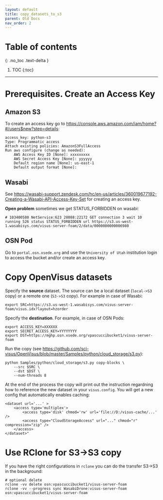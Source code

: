 ```yaml
---
layout: default
title: copy_datasets_to_s3
parent: Old Docs
nav_order: 2
---
```


# Table of contents
{: .no_toc .text-delta }

1. TOC
{:toc}

---

# Prerequisites. Create an Access Key


## Amazon S3


To create an access key go to https://console.aws.amazon.com/iam/home?#/users$new?step=details:

```
access_key: python-s3
Type: Programmatic access
Attach existing policies: AmazonS3FullAccess
Run aws configure (change as needed):
    AWS Access Key ID [None]: xxxxxxxxx
    AWS Secret Access Key [None]: yyyyyy
    Default region name [None]: us-east-1
    Default output format [None]:
```

## Wasabi

See https://wasabi-support.zendesk.com/hc/en-us/articles/360019677192-Creating-a-Wasabi-API-Access-Key-Set for creating an access key.

**Open problem** sometimes we get STATUS_FORBIDDEN  on wasabi:

```
# 103400580 NetService:623 28088:22172 GET connection 3 wait 10 running 526 status STATUS_FORBIDDEN url https://s3.us-west-1.wasabisys.com/visus-server-foam/2/data/0000000000006980
```

## OSN Pod

Go to `portal.osn.xsede.org` and use the `University of Utah` institution login to access the bucket and/or create an access key.


# Copy OpenVisus datasets

Specify the **source** dataset. The source can be a local dataset (`local->S3` copy) or a remote one (`S3->S3` copy). For example in case of Wasabi:


```
export SRC=https://s3.us-west-1.wasabisys.com/visus-server-foam/visus.idx?layout=hzorder
```

Specify the **destination**. For example, in case of OSN Pods:

```
export ACCESS_KEY=XXXXXX
export SECRET_ACCESS_KEY=YYYYYYYY
export DST=https://mghp.osn.xsede.org/vpascuccibucket1/visus-server-foam
```

Run the copy (see https://github.com/sci-visus/OpenVisus/blob/master/Samples/python/cloud_storage/s3.py):

```
python Samples/python/cloud_storage/s3.py copy-blocks \
    --src $SRC \
    --dst $DST \
    --num-threads 8
```

At the end of the process the copy will print out the instruction regardning how to reference the new dataset in your `visus.config`.  You will get a new config that automatically enables caching:

```
<dataset url='...' >
	<access type='multiplex'>
		<access type='disk' chmod='rw' url='file://D:/visus-cache/...' />
		<access type="CloudStorageAccess" url="..." chmod="r" compression="zip" />
	</access>
</dataset>"
```


# Use RClone for S3->S3 copy

If you have the right configurations in `rclone` you can do the transfer S3->S3 in the background:

```
# optional delete 
rclone -vv delete osn:vpascuccibucket1/visus-server-foam
rclone -vv --progress sync WasabiDrone:visus-server-foam osn:vpascuccibucket1/visus-server-foam
```




